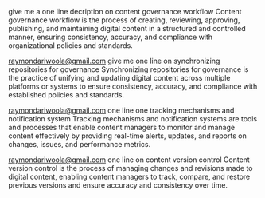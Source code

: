 give me a one line decription on content governance workflow
Content governance workflow is the process of creating, reviewing, approving, publishing, and maintaining digital content in a structured and controlled manner, ensuring consistency, accuracy, and compliance with organizational policies and standards.




raymondariwoola@gmail.com
give me one line on synchronizing repositories for governance
Synchronizing repositories for governance is the practice of unifying and updating digital content across multiple platforms or systems to ensure consistency, accuracy, and compliance with established policies and standards.




raymondariwoola@gmail.com
one line one tracking mechanisms and notification system
Tracking mechanisms and notification systems are tools and processes that enable content managers to monitor and manage content effectively by providing real-time alerts, updates, and reports on changes, issues, and performance metrics.




raymondariwoola@gmail.com
one line on content version control
Content version control is the process of managing changes and revisions made to digital content, enabling content managers to track, compare, and restore previous versions and ensure accuracy and consistency over time.